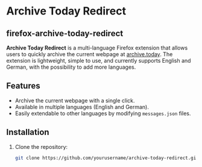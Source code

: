 # Archive Today Redirect
## firefox-archive-today-redirect

**Archive Today Redirect** is a multi-language Firefox extension that allows users to quickly archive the current webpage at [archive.today](https://archive.today). The extension is lightweight, simple to use, and currently supports English and German, with the possibility to add more languages.

## Features
- Archive the current webpage with a single click.
- Available in multiple languages (English and German).
- Easily extendable to other languages by modifying `messages.json` files.

## Installation
1. Clone the repository:
   ```bash
   git clone https://github.com/yourusername/archive-today-redirect.git
